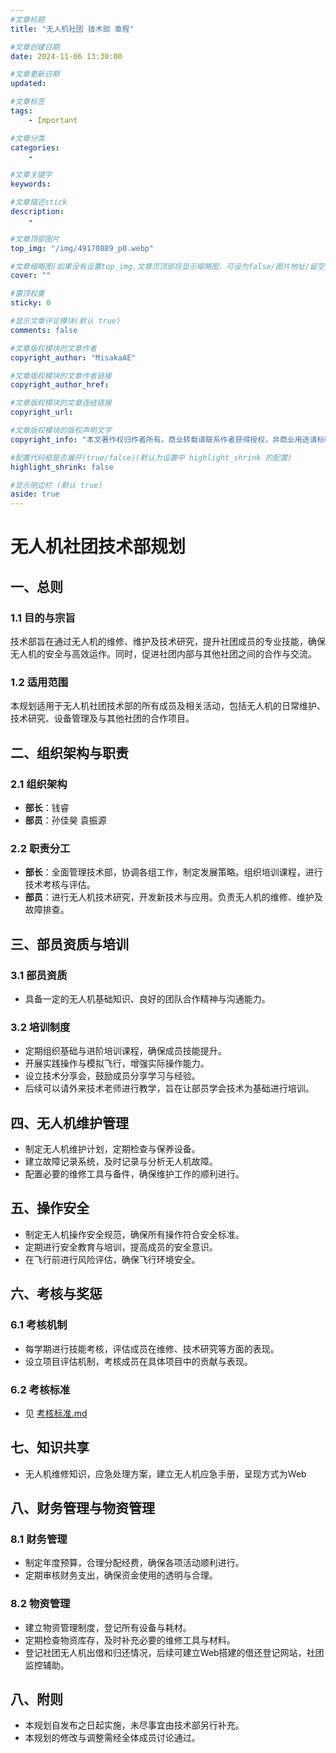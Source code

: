 ```yaml
---
#文章标题
title: "无人机社团 技术部 章程"

#文章创建日期
date: 2024-11-06 13:30:00

#文章更新日期
updated: 

#文章标签
tags: 
    - Important

#文章分类
categories: 
    - 

#文章关键字
keywords: 

#文章描述stick
description: 
    - 

#文章顶部图片
top_img: "/img/49170889_p0.webp"

#文章缩略图(如果没有设置top_img,文章页顶部将显示缩略图，可设为false/图片地址/留空)
cover: ""

#置顶权重
sticky: 0    

#显示文章评论模块(默认 true)
comments: false

#文章版权模块的文章作者
copyright_author: "MisakaAE"

#文章版权模块的文章作者链接
copyright_author_href: 

#文章版权模块的文章连结链接
copyright_url: 

#文章版权模块的版权声明文字
copyright_info: "本文著作权归作者所有。商业转载请联系作者获得授权，非商业用途请标明出处。"

#配置代码框是否展开(true/false)(默认为设置中 highlight_shrink 的配置)
highlight_shrink: false

#显示侧边栏 (默认 true)
aside: true
---
```


# 无人机社团技术部规划

## 一、总则

### 1.1 目的与宗旨
技术部旨在通过无人机的维修、维护及技术研究，提升社团成员的专业技能，确保无人机的安全与高效运作。同时，促进社团内部与其他社团之间的合作与交流。

### 1.2 适用范围
本规划适用于无人机社团技术部的所有成员及相关活动，包括无人机的日常维护、技术研究、设备管理及与其他社团的合作项目。

## 二、组织架构与职责

### 2.1 组织架构
- **部长**：钱睿
- **部员**：孙佳昊 袁振源

### 2.2 职责分工
- **部长**：全面管理技术部，协调各组工作，制定发展策略。组织培训课程，进行技术考核与评估。
- **部员**：进行无人机技术研究，开发新技术与应用。负责无人机的维修、维护及故障排查。

## 三、部员资质与培训

### 3.1 部员资质
- 具备一定的无人机基础知识、良好的团队合作精神与沟通能力。

### 3.2 培训制度
- 定期组织基础与进阶培训课程，确保成员技能提升。
- 开展实践操作与模拟飞行，增强实际操作能力。
- 设立技术分享会，鼓励成员分享学习与经验。
- 后续可以请外来技术老师进行教学，旨在让部员学会技术为基础进行培训。

## 四、无人机维护管理
- 制定无人机维护计划，定期检查与保养设备。
- 建立故障记录系统，及时记录与分析无人机故障。
- 配置必要的维修工具与备件，确保维护工作的顺利进行。

## 五、操作安全
- 制定无人机操作安全规范，确保所有操作符合安全标准。
- 定期进行安全教育与培训，提高成员的安全意识。
- 在飞行前进行风险评估，确保飞行环境安全。

## 六、考核与奖惩

### 6.1 考核机制
- 每学期进行技能考核，评估成员在维修、技术研究等方面的表现。
- 设立项目评估机制，考核成员在具体项目中的贡献与表现。

### 6.2 考核标准
- 见 [考核标准.md](https://club.misakaae.com/2024/11/06/技术部规划/考核标准.md)

## 七、知识共享
- 无人机维修知识，应急处理方案，建立无人机应急手册，呈现方式为Web

## 八、财务管理与物资管理

### 8.1 财务管理
- 制定年度预算，合理分配经费，确保各项活动顺利进行。
- 定期审核财务支出，确保资金使用的透明与合理。

### 8.2 物资管理
- 建立物资管理制度，登记所有设备与耗材。
- 定期检查物资库存，及时补充必要的维修工具与材料。
- 登记社团无人机出借和归还情况，后续可建立Web搭建的借还登记网站，社团监控辅助。

## 八、附则
- 本规划自发布之日起实施，未尽事宜由技术部另行补充。
- 本规划的修改与调整需经全体成员讨论通过。
